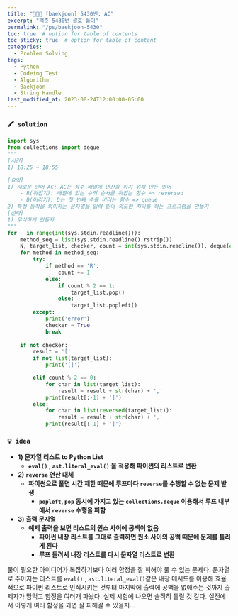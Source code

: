 ```yaml
---
title: "👩‍💻🔠 [baekjoon] 5430번: AC"
excerpt: "백준 5430번 괄호 풀이"
permalink: "/ps/baekjoon-5430"
toc: true  # option for table of contents
toc_sticky: true  # option for table of content
categories:
  - Problem Solving
tags:
  - Python
  - Codeing Test
  - Algorithm
  - Baekjoon
  - String Handle
last_modified_at: 2023-08-24T12:00:00-05:00
---
```


### `🖍️ solution`

```python
import sys
from collections import deque
"""
[시간]
1) 18:25 ~ 18:55

[요약]
1) 새로운 언어 AC: AC는 정수 배열에 연산을 하기 위해 만든 언어
    - R(뒤집기): 배열에 있는 수의 순서를 뒤집는 함수 => reversed
    - D(버리기): D는 첫 번째 수를 버리는 함수 => queue
2) 특정 동작을 의미하는 문자열을 입력 받아 의도한 처리를 하는 프로그램을 만들기
[전략]
1) 무식하게 만들자
"""
for _ in range(int(sys.stdin.readline())):
    method_seq = list(sys.stdin.readline().rstrip())
    N, target_list, checker, count = int(sys.stdin.readline()), deque(eval(sys.stdin.readline().rstrip())), False, 0
    for method in method_seq:
        try:
            if method == 'R':
                count += 1
            else:
                if count % 2 == 1:
                    target_list.pop()
                else:
                    target_list.popleft()
        except:
            print('error')
            checker = True
            break
            
    if not checker:
        result = '['
        if not list(target_list):
            print('[]')

        elif count % 2 == 0:
            for char in list(target_list):
                result = result + str(char) + ','
            print(result[:-1] + ']')
        else:
            for char in list(reversed(target_list)):
                result = result + str(char) + ','
            print(result[:-1] + ']')
```

### `💡 idea`

- **1)  문자열 리스트 to Python List**
    - **`eval()` , `ast.literal_eval()` 을 적용해 파이썬의 리스트로 변환**
- **2) `reverse` 연산 대체**
    - **파이썬으로 풀면 시간 제한 때문에 루프마다 `reverse`를 수행할 수 없는 문제 발생**
        - **`popleft`, `pop` 동시에 가지고 있는 `collections.deque` 이용해서 루프 내부에서 `reverse` 수행을 피함**
- **3) 출력 문자열**
    - **예제 출력을 보면 리스트의 원소 사이에 공백이 없음**
        - **파이썬 내장 리스트를 그대로 출력하면 원소 사이의 공백 때문에 문제를 틀리게 된다**
        - **루프 돌려서 내장 리스트를 다시 문자열 리스트로 변환**

풀이 필요한 아이디어가 복잡하기보다 여러 함정을 잘 피해야 풀 수 있는 문제다. 문자열로 주어지는 리스트를 `eval()` , `ast.literal_eval()`같은 내장 메서드를 이용해 효율적으로 파이썬 리스트로 인식시키는 것부터 마지막에 출력에 공백을 없애주는 것까지 출제자가 맘먹고 함정을 여러개 파놨다. 실제 시험에 나오면 솔직히 틀릴 것 같다. 실전에서 이렇게 여러 함정을 과연 잘 피해갈 수 있을지... 